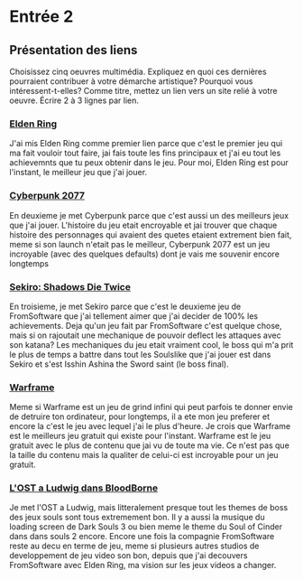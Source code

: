 # Entrée 2
## Présentation des liens
Choisissez cinq oeuvres multimédia. Expliquez en quoi ces dernières pourraient contribuer à votre démarche artistique? Pourquoi vous intéressent-t-elles? Comme titre, mettez un lien vers un site relié à votre oeuvre. Écrire 2 à 3 lignes par lien.

### [Elden Ring](https://store.steampowered.com/app/1245620/ELDEN_RING/)
J'ai mis Elden Ring comme premier lien parce que c'est le premier jeu qui ma fait vouloir tout faire, jai fais toute les fins principaux et j'ai eu tout les achievemnts que tu peux obtenir dans le jeu. Pour moi, Elden Ring est pour l'instant, le meilleur jeu que j'ai jouer.

### [Cyberpunk 2077](https://store.steampowered.com/app/1091500/Cyberpunk_2077/)
En deuxieme je met Cyberpunk parce que c'est aussi un des meilleurs jeux que j'ai jouer. L'histoire du jeu etait encroyable et jai trouver que chaque histoire des personnages qui avaient des quetes etaient extrement bien fait, meme si son launch n'etait pas le meilleur, Cyberpunk 2077 est un jeu incroyable (avec des quelques defaults) dont je vais me souvenir encore longtemps

### [Sekiro: Shadows Die Twice](https://store.steampowered.com/app/814380/Sekiro_Shadows_Die_Twice__GOTY_Edition/)
En troisieme, je met Sekiro parce que c'est le deuxieme jeu de FromSoftware que j'ai tellement aimer que j'ai decider de 100% les achievements. Deja qu'un jeu fait par FromSoftware c'est quelque chose, mais si on rajoutait une mechanique de pouvoir deflect les attaques avec son katana? Les mechaniques du jeu etait vraiment cool, le boss qui m'a prit le plus de temps a battre dans tout les Soulslike que j'ai jouer est dans Sekiro et s'est Isshin Ashina the Sword saint (le boss final). 

### [Warframe](https://store.steampowered.com/app/230410/Warframe/)
Meme si Warframe est un jeu de grind infini qui peut parfois te donner envie de detruire ton ordinateur, pour longtemps, il a ete mon jeu preferer et encore la c'est le jeu avec lequel j'ai le plus d'heure. Je crois que Warframe est le meilleurs jeu gratuit qui existe pour l'instant. Warframe est le jeu gratuit avec le plus de contenu que jai vu de toute ma vie. Ce n'est pas que la taille du contenu mais la qualiter de celui-ci est incroyable pour un jeu gratuit.

### [L'OST a Ludwig dans BloodBorne](https://www.youtube.com/watch?v=ALbVEmzY5S4)
Je met l'OST a Ludwig, mais litteralement presque tout les themes de boss des jeux souls sont tous extremement bon. Il y a aussi la musique du loading screen de Dark Souls 3 ou bien meme le theme du Soul of Cinder dans dans souls 2 encore. Encore une fois la compagnie FromSoftware reste au decu en terme de jeu, meme si plusieurs autres studios de developpement de jeu video son bon, depuis que j'ai decouvers FromSoftware avec Elden Ring, ma vision sur les jeux videos a changer.

